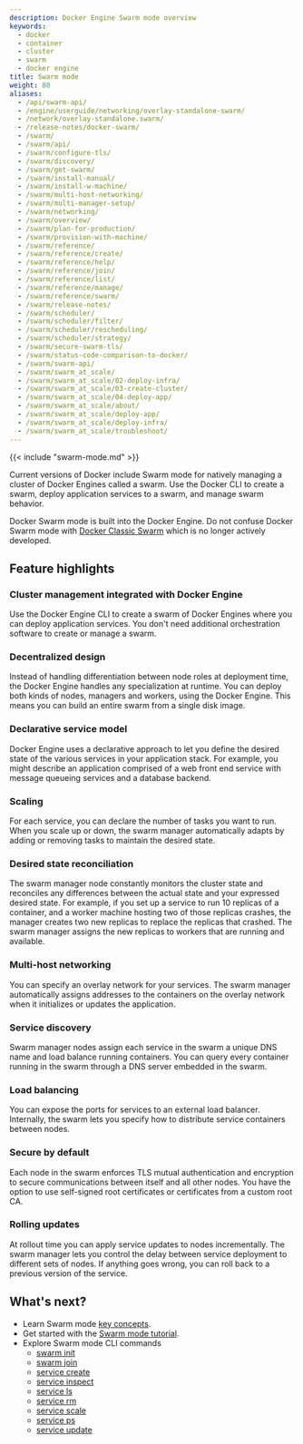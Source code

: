 ```yaml
---
description: Docker Engine Swarm mode overview
keywords:
  - docker
  - container
  - cluster
  - swarm
  - docker engine
title: Swarm mode
weight: 80
aliases:
  - /api/swarm-api/
  - /engine/userguide/networking/overlay-standalone-swarm/
  - /network/overlay-standalone.swarm/
  - /release-notes/docker-swarm/
  - /swarm/
  - /swarm/api/
  - /swarm/configure-tls/
  - /swarm/discovery/
  - /swarm/get-swarm/
  - /swarm/install-manual/
  - /swarm/install-w-machine/
  - /swarm/multi-host-networking/
  - /swarm/multi-manager-setup/
  - /swarm/networking/
  - /swarm/overview/
  - /swarm/plan-for-production/
  - /swarm/provision-with-machine/
  - /swarm/reference/
  - /swarm/reference/create/
  - /swarm/reference/help/
  - /swarm/reference/join/
  - /swarm/reference/list/
  - /swarm/reference/manage/
  - /swarm/reference/swarm/
  - /swarm/release-notes/
  - /swarm/scheduler/
  - /swarm/scheduler/filter/
  - /swarm/scheduler/rescheduling/
  - /swarm/scheduler/strategy/
  - /swarm/secure-swarm-tls/
  - /swarm/status-code-comparison-to-docker/
  - /swarm/swarm-api/
  - /swarm/swarm_at_scale/
  - /swarm/swarm_at_scale/02-deploy-infra/
  - /swarm/swarm_at_scale/03-create-cluster/
  - /swarm/swarm_at_scale/04-deploy-app/
  - /swarm/swarm_at_scale/about/
  - /swarm/swarm_at_scale/deploy-app/
  - /swarm/swarm_at_scale/deploy-infra/
  - /swarm/swarm_at_scale/troubleshoot/
---
```


{{< include "swarm-mode.md" >}}

Current versions of Docker include Swarm mode for natively managing a cluster
of Docker Engines called a swarm. Use the Docker CLI to create a swarm, deploy
application services to a swarm, and manage swarm behavior.

Docker Swarm mode is built into the Docker Engine. Do not confuse Docker Swarm mode
with [Docker Classic Swarm](https://github.com/docker/classicswarm)
which is no longer actively developed.

## Feature highlights

### Cluster management integrated with Docker Engine

Use the Docker Engine CLI to create a swarm of Docker Engines where you can deploy application
services. You don't need additional orchestration software to create or manage
a swarm.

### Decentralized design

Instead of handling differentiation between node roles at deployment time, the Docker Engine handles any specialization at runtime. You can deploy both kinds of nodes, managers and workers, using the
Docker Engine. This means you can build an entire swarm from a single disk
image.

### Declarative service model

Docker Engine uses a declarative approach to
let you define the desired state of the various services in your application
stack. For example, you might describe an application comprised of a web front
end service with message queueing services and a database backend.

### Scaling

For each service, you can declare the number of tasks you want to
run. When you scale up or down, the swarm manager automatically adapts by
adding or removing tasks to maintain the desired state.

### Desired state reconciliation

The swarm manager node constantly monitors
the cluster state and reconciles any differences between the actual state and your
expressed desired state. For example, if you set up a service to run 10
replicas of a container, and a worker machine hosting two of those replicas
crashes, the manager creates two new replicas to replace the replicas that
crashed. The swarm manager assigns the new replicas to workers that are
running and available.

### Multi-host networking

You can specify an overlay network for your
services. The swarm manager automatically assigns addresses to the containers
on the overlay network when it initializes or updates the application.

### Service discovery

Swarm manager nodes assign each service in the swarm a
unique DNS name and load balance running containers. You can query every
container running in the swarm through a DNS server embedded in the swarm.

### Load balancing

You can expose the ports for services to an
external load balancer. Internally, the swarm lets you specify how to distribute
service containers between nodes.

### Secure by default

Each node in the swarm enforces TLS mutual
authentication and encryption to secure communications between itself and all
other nodes. You have the option to use self-signed root certificates or
certificates from a custom root CA.

### Rolling updates

At rollout time you can apply service updates to nodes
incrementally. The swarm manager lets you control the delay between service
deployment to different sets of nodes. If anything goes wrong, you can
roll back to a previous version of the service.

## What's next?

- Learn Swarm mode [key concepts](key-concepts.md).
- Get started with the [Swarm mode tutorial](swarm-tutorial/_index.md).
- Explore Swarm mode CLI commands
  - [swarm init](/reference/cli/docker/swarm/init.md)
  - [swarm join](/reference/cli/docker/swarm/join.md)
  - [service create](/reference/cli/docker/service/create.md)
  - [service inspect](/reference/cli/docker/service/inspect.md)
  - [service ls](/reference/cli/docker/service/ls.md)
  - [service rm](/reference/cli/docker/service/rm.md)
  - [service scale](/reference/cli/docker/service/scale.md)
  - [service ps](/reference/cli/docker/service/ps.md)
  - [service update](/reference/cli/docker/service/update.md)
